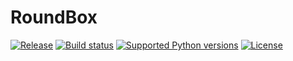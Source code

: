 # RoundBox

[![Release](https://img.shields.io/github/v/release/soulraven/roundbox)](https://pypi.org/project/soulraven/roundbox/)
[![Build status](https://img.shields.io/github/workflow/status/soulraven/roundbox/merge-to-main)](https://img.shields.io/github/workflow/status/soulraven/roundbox/merge-to-main)
[![Supported Python versions](https://img.shields.io/pypi/pyversions/roundbox)](https://pypi.org/project/roundbox/)
[![License](https://img.shields.io/github/license/soulraven/roundbox)](https://img.shields.io/github/license/soulraven/roundbox)
